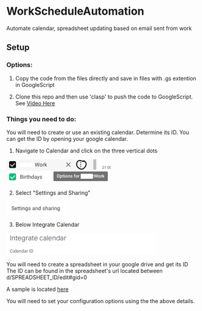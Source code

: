 # WorkScheduleAutomation
Automate calendar, spreadsheet updating based on email sent from work

## Setup

  ### Options:
  1. Copy the code from the files directly and save in files with .gs extention in GoogleScript

  2. Clone this repo and then use 'clasp' to push the code to GoogleScript. See [Video Here](https://www.youtube.com/watch?v=V_7kvwcZf_c)

### Things you need to do:

You will need to create or use an existing calendar. Determine its ID. You can get the ID by opening your google calendar. 

1. Navigate to Calendar and click on the three vertical dots 

![Options for ..](./Resources/ScreenOne.png)

2. Select "Settings and Sharing" 

![Settings and Sharing](./Resources/ScreenTwo.png)

3. Below Integrate Calendar

![See ID below Integrate Calendar](./Resources/ScreenThree.png)

You will need to create a spreadsheet in your google drive and get its ID
The ID can be found in the spreadsheet's url located between d/SPREADSHEET_ID/edit#gid=0

A sample is located [here](https://docs.google.com/spreadsheets/d/1tRVtJX-2Bsn7vXIexK3Dtop5ko2BiFF2Hp83wuJrtPI/edit?usp=sharing)

You will need to set your configuration options using the the above details.
